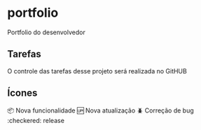 # portfolio
Portfolio do desenvolvedor

## Tarefas
 O controle das tarefas desse projeto será realizada no GitHUB

## Ícones 
:package: Nova funcionalidade
:up: Nova atualização
:beetle: Correção de bug
:checkered: release

